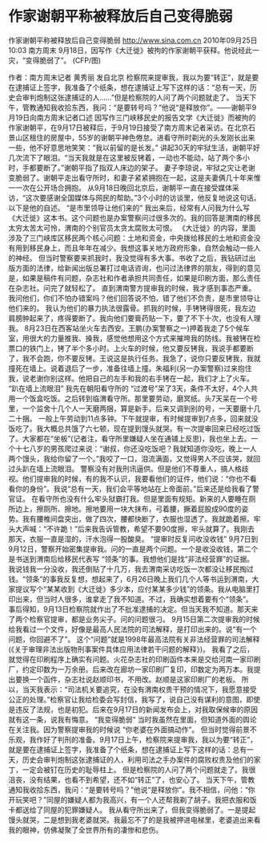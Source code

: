 # 作家谢朝平称被释放后自己变得脆弱

作家谢朝平称被释放后自己变得脆弱
http://www.sina.com.cn  2010年09月25日10:03  南方周末
9月18日，因写作《大迁徙》被拘的作家谢朝平获释。他说经此一灾，“变得脆弱了”。 (CFP/图)

作者：南方周末记者 黄秀丽 发自北京
检察院来提审我，我以为要“转正”，就是要在逮捕证上签字，我准备了个纸条，想在逮捕证上写下这样的话：“总有一天，历史会审判炮制这张逮捕证的人……”但是检察院的人问了两个问题就走了。
当天下午，管教通知我收拾东西，我问：“是要转号吗？”他说“是释放你”。——谢朝平9月19日向南方周末记者口述
因写作三门峡移民史的报告文学《大迁徙》而被拘的作家谢朝平，在9月17日被释后，于9月19日接受了南方周末记者采访。在北京石景山区租住的房屋中，55岁的谢朝平神色倦怠。进看守所时剃光的头发刚长出来一些，他不好意思地笑笑：“我以前留的是长发。”
讲起30天的牢狱生活，谢朝平好几次流下了眼泪。“当天我就是在这里被反铐着，一动也不能动，站了两个多小时，手都要断了。”谢朝平指了指双人床边的架子。
妻子李琼说，牢狱之灾让老谢变脆弱了。谢朝平走出看守所时，和妻子紧紧拥抱在一起，这是夫妻俩几十年来惟一一次在公开场合拥抱。
从9月18日晚回北京后，谢朝平一直在接受媒体采访，“这次要感谢全国媒体与网民的帮助。”3个小时的访谈里，他反复地说这句话。以下是他的自述。
“是市里领导让他们来的”
我出来后，经常有人问我为什么写《大迁徙》这本书。这个问题也是办案警察问过很多次的。我的回答是渭南的移民太穷太苦太可怜，渭南的个别官员太贪太腐败太可恨。
《大迁徙》的内容，里面涉及了三门峡库区移民两个核心问题：土地和资金，中央拨给移民的土地和资金没有用到移民身上，而且年年在减少。我想这事关地方政府形象，自然会触动一些人的神经。
但当时警察要来抓我时，我没觉得有多大事。书收了之后，我钻研过出版方面的法律，给新闻出版总署打过电话咨询，也问过法律界的朋友，得到的意见是，如果是稿件有问题，杂志社和作者承担共同责任，如果是印刷方面，那么责任在杂志社。问完了就轻松了。
直到渭南警方提审我的时候，我才感到事态严重。我问他们，你们不怕办错案吗？他们回答说不怕，错了他们不负责，是市里领导让他们来的。
我认为他们的暴力执法很露骨。抓我的时候，手铐铐得很死，我左边肩膀肿起来了，疼得要断了。我向他们要膏药贴一下，要了不下十次，也没有人理我。
8月23日在西客站坐火车去西安。王鹏(办案警察之一)押着我走了5个候车室，用很大的力量推我、搡我，感觉他想用这个方式来摧垮我的防线。我被铐在检票口的铁门上，铐了半个多小时。上火车的时候，他又要反铐我，我说手都要断了，我不会跑，你不要反铐。王说这是执行任务。我急了，说你只要反铐我，我就撞死在墙上。说着退后了一步，准备往墙上撞。朱福利(另一办案警察)过来抱住我，说老谢你别这样。他把自己的左手和我的右手铐在一起，我们才上了火车。
“趴在墙上流眼泪”
我先在朝阳看守所的 “过渡号”呆了3天，条件不太好，4个人共用一个饭盒吃饭。之后转到临渭看守所。那里要劳动，磨冥纸。头7天呆在一个号里，一个监舍十几个人一天磨两捆，算是新手。后来又调到别的号，一天要磨十几二十捆。
一般上午劳动到11点多钟。下午就提审，有时候提审到7点多，回来就没饭吃了。我大概总共饿了六七顿，现在提到馒头就哭。有一次提审回来已经吃过饭了。大家都在“坐板”(记者注，看守所里嫌疑人坐在通铺上反思)，我也坐上去。一个十七八岁的男孩爬过来说：“谢叔，你还没吃饭吧？我就知道你没吃，晚上一人两个馒头，我给你留了一个。”我咬了一口，泪流满面，又觉得男人不应该哭，就回过头趴在墙上流眼泪。
警察没有对我刑讯逼供。但是他们不尊重人，搞人格歧视。他们提审我的时候，有的我不认识，我要看他们的证件，他们说：“你也不看看你的身份”。我说“总有一天，我们会平等地站在上帝面前。”后来还是给我看了警官证。
在看守所也没有什么牢头狱霸打我。但是里面有规矩。新来的人要睡在厕所边上，擦厕所、擦地。擦地要用一块大抹布，弓着腰，撅着屁股成90度的姿势。我有腰椎间盘突出，做了四次，腰都快断了，衣服也湿透了。我就跪着擦。牢头大声喊：“不许跪！”后来我告诉管教，希望不要90度擦，牢头就算了。我刚去那天，衣服一直是湿的，汗水泡得一股酸臭。
“提审时反复问收没收钱”
9月7日到9月12日，警察开始密集提审我。问的一直是两个问题。一个是收没收钱，第二个是书送到渭南后给移民代表写 “领条”的事。我想他们是找“非法经营罪”的证据。
我说钱我一分没收，我还倒贴了十几万，我去渭南采访吃饭一次都没让移民掏过钱。“领条”的事我反复想，想起来了，6月26日晚上我们几个人等书运到渭南，大家提议写个“某某收到《大迁徙》多少本，应付某某多少钱”的领条。我从电脑里打印出来，但当时人很多，谁拿走了我不知道。不过，我确实想着要有个“领条”。
事后得知，9月13日检察院就作出了不批准逮捕的决定。但当天我不知道。那天来了两个检察官提审，都是业务尖子。问的问题很刁。
9月15日第二次提审我的时候给我看过一个文件，好像是最高人民法院的司法解释，是打印出来的。说“有一个问题，你回避不了”。
这个“问题”就是1998年最高法院有关非法经营罪的司法解释(《关于审理非法出版物刑事案件具体应用法律若干问题的解释》)。
我看了之后，就觉得在印刷程序上确实有问题。火花杂志社的印刷函件本来是交给河南一家印刷厂，约定印数为一万余册。后来改在廊坊一家印刷厂复印，印数定为两万本。我提出要换一个函件，杂志社说赵顺印书，不用改。赵顺是这家印刷厂的老板。
所以，当天我表示：“司法机关要追究，在没有渭南权贵干预的情况下，我愿意接受公正的处理。”检察官让我给检委会写封信，我写了，说自己没有谋利的意图，即使是违反了法规，也是初犯。后来在9月17日的新闻发布会上，对我取保候审的原因就有这一条，说我有悔意。
“我变得脆弱”
当时我虽然在里面，但知道外面的舆论在关注我。因为警察提审我的时候说 “你老婆在外面搞动作”。
但当时觉得前景不乐观，我作好了判刑的准备。9月17日上午，检察院来提审我，我以为要“转正”，就是要在逮捕证上签字，我准备了个纸条，想在逮捕证上写下这样的话：总有一天，历史会审判炮制这张逮捕证的人，利用司法之手办案件的腐败权贵及他们的家丁，一定会被钉在历史的耻辱柱上。
但是检察院的人问了两个问题就走了。我很沮丧，没有结果，也看不到希望，还不如“转正”了，也安心了。
当天下午，管教通知我收拾东西，我问：“是要转号吗？”他说“是释放你”。我不相信，问他：“你开玩笑吧？”同屋的嫌疑人都为我高兴，有一个人还帮我剃了胡子。我把衣服和饭卡都送给了同屋的犯罪嫌疑人。
我从看守所出来了，但我变得脆弱了。一是提起馒头就哭，二是想到我老婆就哭。我最忘不了的是我被押进电梯里，老婆追出来看我的眼神，仿佛凝聚了全世界所有的凄惨和悲伤。

